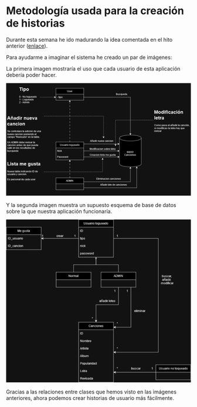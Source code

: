 # Metodología usada para la creación de historias

Durante esta semana he ido madurando la idea comentada en el hito anterior ([enlace](../Hito0/descripcionDelProyecto.md)). 

Para ayudarme a imaginar el sistema he creado un par de imágenes:

La primera imagen mostraría el uso que cada usuario de esta aplicación debería poder hacer.

![uso](./images/sistema.drawio.png)

Y la segunda imagen muestra un supuesto esquema de base de datos sobre la que nuestra aplicación funcionaría.

![bbdd](./images/bbdd.drawio.png)

Gracias a las relaciones entre clases que hemos visto en las imágenes anteriores, ahora podemos crear historias de usuario más fácilmente.

